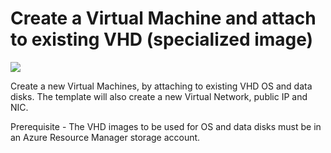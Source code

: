 # Create a Virtual Machine and attach to existing VHD (specialized image)

<a href="https://portal.azure.com/#create/Microsoft.Template/uri/https%3A%2F%2Fraw.githubusercontent.com%2Fnavalev%2FARM_Templates%2Fmaster%2Fvm-attach-vhd%2Fvm-attach-vhd.json" target="_blank">
    <img src="http://azuredeploy.net/deploybutton.png"/>
</a>

Create a new Virtual Machines, by attaching to existing VHD OS and data disks. 
The template will also create a new Virtual Network, public IP and NIC. 

Prerequisite - The VHD images to be used for OS and data disks must be in an Azure Resource Manager storage account.